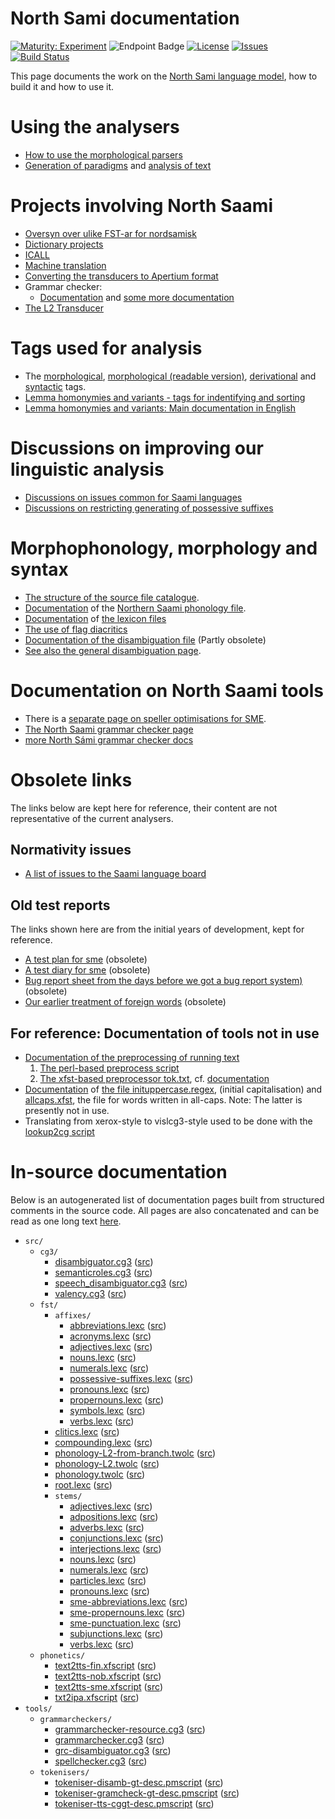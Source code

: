 # North Sami documentation

[![Maturity: Experiment](https://img.shields.io/badge/Maturity-Experiment-black.svg)](https://giellalt.github.io/MaturityClassification.html)
![Endpoint Badge](https://img.shields.io/endpoint?url=https%3A%2F%2Fraw.githubusercontent.com%2Fgiellalt%2Flang-sme%2Fgh-pages%2Flemmacount.json)
[![License](https://img.shields.io/github/license/giellalt/lang-sme)](https://github.com/giellalt/lang-sme/blob/main/LICENSE)
[![Issues](https://img.shields.io/github/issues/giellalt/lang-sme)](https://github.com/giellalt/lang-sme/issues)
[![Build Status](https://divvun-tc.giellalt.org/api/github/v1/repository/giellalt/lang-sme/main/badge.svg)](https://github.com/giellalt/lang-sme/actions)

This page documents the work on the [North Sami language model](http://github.com/giellalt/lang-sme), how to build it and how to use it.

# Using the analysers

-   [How to use the morphological parsers](/tools/docu-sme-manual.html)
-   [Generation of paradigms](http://giellatekno.uit.no/cgi/p-sme.sme.html) and
    [analysis of text](http://giellatekno.uit.no/cgi/d-sme.sme.html)

# Projects involving North Saami

-   [Oversyn over ulike FST-ar for nordsamisk](KompilereFST.html)
-   [Dictionary projects](/dicts/dicts.html)
-   [ICALL](/ped/index.html)
-   [Machine translation](/mt/MachineTranslation.html)
-   [Converting the transducers to Apertium format](ConvertingToApertium.html)
-   Grammar checker:
    - [Documentation](https://giellalt.github.io/proof/gramcheck/NortSaamiGrammarchecker.html) and [some more documentation](gramcheck/index.md)
-   [The L2 Transducer](TheL2Transducer.html)

# Tags used for analysis

-   The [morphological](docu-sme-grammartags.html),
    [morphological (readable version)](docu-mini-smi-grammartags.html), [derivational](https://giellalt.github.io/lang/common/DerivationOverview.html) and
    [syntactic](/lang/common/docu-sme-syntaxtags.html) tags.
-   [Lemma homonymies and variants - tags for indentifying and sorting](/lang/smi/lemma.html)
-   [Lemma homonymies and variants: Main documentation in English](/common/Variation_in_lexc.html)

# Discussions on improving our linguistic analysis

-   [Discussions on issues common for Saami languages](/lang/smi/index.html)
-   [Discussions on restricting generating of possessive suffixes](PXdiscussion.html)

# Morphophonology, morphology and syntax

-   [The structure of the source file catalogue](/infra/infraremake/NewinfraCatalogues.html).
-   [Documentation](docu-sme-twol.html) of the
    [Northern Saami phonology file](https://giellalt.com/giellalt/lang-sme/src/fst/phonology.twolc).
-   [Documentation](docu-sme-lex.html) of
    [the lexicon files](https://giellalt.com/giellalt/lang-sme/src/fst/)
-   [The use of flag diacritics](docu-sme-flag-diacritics.html)
-   [Documentation of the disambiguation file](docu-sme-dis.html) (Partly obsolete)
-   [See also the general disambiguation page](/ling/docu-disambiguation.html).


# Documentation on North Saami tools
- There is a [separate page on speller optimisations for SME](SpellerConfiguration.html).
- [The North Saami grammar checker page](https://giellalt.github.io/proof/gramcheck/NortSaamiGrammarchecker.html)
- [more North Sámi grammar checker docs](gramcheck/index.md)

# Obsolete links

The links below are kept here for reference, their content are not representative of the current analysers.

## Normativity issues
-   [A list of issues to the Saami language board](normativity-issues.html)


## Old test reports
The links shown here are from the initial years of development, kept for reference.

-   [A test plan for sme](docu-sme-testplan.html) (obsolete)
-   [A test diary for sme](sme-testdiary.html) (obsolete)
-   [Bug report sheet from the days before we got a bug report system)](docu-sme-bugs.html) (obsolete)
-   [Our earlier treatment of foreign words](../../ling/docu-foreign.html) (obsolete)

## For reference: Documentation of tools not in use 
-   [Documentation of the preprocessing of running text](../../ling/preprocessor.html)
    1. [The perl-based preprocess script](https://gtsvn.uit.no/langtech/trunk/gt/script/preprocess)
    2. [The xfst-based preprocessor tok.txt](https://gtsvn.uit.no/langtech/trunk/gt/sme/src/tok.txt), cf. [documentation](docu-sme-preprocessor.html)
-   [Documentation](../../ling/docu-case-allcaps.html) of
    [the file inituppercase.regex](https://github.com/giellalt/langs-sme/src/orthography/inituppercase.regex),
    (initial capitalisation) and
    [allcaps.xfst](https://gtsvn.uit.no/langtech/trunk/gt/common/src/allcaps.xfst),
    the file for words written in all-caps. Note: The latter is
    presently not in use.
-   Translating from xerox-style to vislcg3-style used to be done with the
    [lookup2cg script](https://gtsvn.uit.no/langtech/trunk/gt/script/lookup2cg)

# In-source documentation

Below is an autogenerated list of documentation pages built from structured
comments in the source code. All pages are also concatenated and can be read
as one long text [here](sme.md).

* `src/`
    * `cg3/`
        * [disambiguator.cg3](src-cg3-disambiguator.cg3.html) ([src](https://github.com/giellalt/lang-sme/blob/main/src/cg3/disambiguator.cg3))
        * [semanticroles.cg3](src-cg3-semanticroles.cg3.html) ([src](https://github.com/giellalt/lang-sme/blob/main/src/cg3/semanticroles.cg3))
        * [speech_disambiguator.cg3](src-cg3-speech_disambiguator.cg3.html) ([src](https://github.com/giellalt/lang-sme/blob/main/src/cg3/speech_disambiguator.cg3))
        * [valency.cg3](src-cg3-valency.cg3.html) ([src](https://github.com/giellalt/lang-sme/blob/main/src/cg3/valency.cg3))
    * `fst/`
        * `affixes/`
            * [abbreviations.lexc](src-fst-affixes-abbreviations.lexc.html) ([src](https://github.com/giellalt/lang-sme/blob/main/src/fst/affixes/abbreviations.lexc))
            * [acronyms.lexc](src-fst-affixes-acronyms.lexc.html) ([src](https://github.com/giellalt/lang-sme/blob/main/src/fst/affixes/acronyms.lexc))
            * [adjectives.lexc](src-fst-affixes-adjectives.lexc.html) ([src](https://github.com/giellalt/lang-sme/blob/main/src/fst/affixes/adjectives.lexc))
            * [nouns.lexc](src-fst-affixes-nouns.lexc.html) ([src](https://github.com/giellalt/lang-sme/blob/main/src/fst/affixes/nouns.lexc))
            * [numerals.lexc](src-fst-affixes-numerals.lexc.html) ([src](https://github.com/giellalt/lang-sme/blob/main/src/fst/affixes/numerals.lexc))
            * [possessive-suffixes.lexc](src-fst-affixes-possessive-suffixes.lexc.html) ([src](https://github.com/giellalt/lang-sme/blob/main/src/fst/affixes/possessive-suffixes.lexc))
            * [pronouns.lexc](src-fst-affixes-pronouns.lexc.html) ([src](https://github.com/giellalt/lang-sme/blob/main/src/fst/affixes/pronouns.lexc))
            * [propernouns.lexc](src-fst-affixes-propernouns.lexc.html) ([src](https://github.com/giellalt/lang-sme/blob/main/src/fst/affixes/propernouns.lexc))
            * [symbols.lexc](src-fst-affixes-symbols.lexc.html) ([src](https://github.com/giellalt/lang-sme/blob/main/src/fst/affixes/symbols.lexc))
            * [verbs.lexc](src-fst-affixes-verbs.lexc.html) ([src](https://github.com/giellalt/lang-sme/blob/main/src/fst/affixes/verbs.lexc))
        * [clitics.lexc](src-fst-clitics.lexc.html) ([src](https://github.com/giellalt/lang-sme/blob/main/src/fst/clitics.lexc))
        * [compounding.lexc](src-fst-compounding.lexc.html) ([src](https://github.com/giellalt/lang-sme/blob/main/src/fst/compounding.lexc))
        * [phonology-L2-from-branch.twolc](src-fst-phonology-L2-from-branch.twolc.html) ([src](https://github.com/giellalt/lang-sme/blob/main/src/fst/phonology-L2-from-branch.twolc))
        * [phonology-L2.twolc](src-fst-phonology-L2.twolc.html) ([src](https://github.com/giellalt/lang-sme/blob/main/src/fst/phonology-L2.twolc))
        * [phonology.twolc](src-fst-phonology.twolc.html) ([src](https://github.com/giellalt/lang-sme/blob/main/src/fst/phonology.twolc))
        * [root.lexc](src-fst-root.lexc.html) ([src](https://github.com/giellalt/lang-sme/blob/main/src/fst/root.lexc))
        * `stems/`
            * [adjectives.lexc](src-fst-stems-adjectives.lexc.html) ([src](https://github.com/giellalt/lang-sme/blob/main/src/fst/stems/adjectives.lexc))
            * [adpositions.lexc](src-fst-stems-adpositions.lexc.html) ([src](https://github.com/giellalt/lang-sme/blob/main/src/fst/stems/adpositions.lexc))
            * [adverbs.lexc](src-fst-stems-adverbs.lexc.html) ([src](https://github.com/giellalt/lang-sme/blob/main/src/fst/stems/adverbs.lexc))
            * [conjunctions.lexc](src-fst-stems-conjunctions.lexc.html) ([src](https://github.com/giellalt/lang-sme/blob/main/src/fst/stems/conjunctions.lexc))
            * [interjections.lexc](src-fst-stems-interjections.lexc.html) ([src](https://github.com/giellalt/lang-sme/blob/main/src/fst/stems/interjections.lexc))
            * [nouns.lexc](src-fst-stems-nouns.lexc.html) ([src](https://github.com/giellalt/lang-sme/blob/main/src/fst/stems/nouns.lexc))
            * [numerals.lexc](src-fst-stems-numerals.lexc.html) ([src](https://github.com/giellalt/lang-sme/blob/main/src/fst/stems/numerals.lexc))
            * [particles.lexc](src-fst-stems-particles.lexc.html) ([src](https://github.com/giellalt/lang-sme/blob/main/src/fst/stems/particles.lexc))
            * [pronouns.lexc](src-fst-stems-pronouns.lexc.html) ([src](https://github.com/giellalt/lang-sme/blob/main/src/fst/stems/pronouns.lexc))
            * [sme-abbreviations.lexc](src-fst-stems-sme-abbreviations.lexc.html) ([src](https://github.com/giellalt/lang-sme/blob/main/src/fst/stems/sme-abbreviations.lexc))
            * [sme-propernouns.lexc](src-fst-stems-sme-propernouns.lexc.html) ([src](https://github.com/giellalt/lang-sme/blob/main/src/fst/stems/sme-propernouns.lexc))
            * [sme-punctuation.lexc](src-fst-stems-sme-punctuation.lexc.html) ([src](https://github.com/giellalt/lang-sme/blob/main/src/fst/stems/sme-punctuation.lexc))
            * [subjunctions.lexc](src-fst-stems-subjunctions.lexc.html) ([src](https://github.com/giellalt/lang-sme/blob/main/src/fst/stems/subjunctions.lexc))
            * [verbs.lexc](src-fst-stems-verbs.lexc.html) ([src](https://github.com/giellalt/lang-sme/blob/main/src/fst/stems/verbs.lexc))
    * `phonetics/`
        * [text2tts-fin.xfscript](src-phonetics-text2tts-fin.xfscript.html) ([src](https://github.com/giellalt/lang-sme/blob/main/src/phonetics/text2tts-fin.xfscript))
        * [text2tts-nob.xfscript](src-phonetics-text2tts-nob.xfscript.html) ([src](https://github.com/giellalt/lang-sme/blob/main/src/phonetics/text2tts-nob.xfscript))
        * [text2tts-sme.xfscript](src-phonetics-text2tts-sme.xfscript.html) ([src](https://github.com/giellalt/lang-sme/blob/main/src/phonetics/text2tts-sme.xfscript))
        * [txt2ipa.xfscript](src-phonetics-txt2ipa.xfscript.html) ([src](https://github.com/giellalt/lang-sme/blob/main/src/phonetics/txt2ipa.xfscript))
* `tools/`
    * `grammarcheckers/`
        * [grammarchecker-resource.cg3](tools-grammarcheckers-grammarchecker-resource.cg3.html) ([src](https://github.com/giellalt/lang-sme/blob/main/tools/grammarcheckers/grammarchecker-resource.cg3))
        * [grammarchecker.cg3](tools-grammarcheckers-grammarchecker.cg3.html) ([src](https://github.com/giellalt/lang-sme/blob/main/tools/grammarcheckers/grammarchecker.cg3))
        * [grc-disambiguator.cg3](tools-grammarcheckers-grc-disambiguator.cg3.html) ([src](https://github.com/giellalt/lang-sme/blob/main/tools/grammarcheckers/grc-disambiguator.cg3))
        * [spellchecker.cg3](tools-grammarcheckers-spellchecker.cg3.html) ([src](https://github.com/giellalt/lang-sme/blob/main/tools/grammarcheckers/spellchecker.cg3))
    * `tokenisers/`
        * [tokeniser-disamb-gt-desc.pmscript](tools-tokenisers-tokeniser-disamb-gt-desc.pmscript.html) ([src](https://github.com/giellalt/lang-sme/blob/main/tools/tokenisers/tokeniser-disamb-gt-desc.pmscript))
        * [tokeniser-gramcheck-gt-desc.pmscript](tools-tokenisers-tokeniser-gramcheck-gt-desc.pmscript.html) ([src](https://github.com/giellalt/lang-sme/blob/main/tools/tokenisers/tokeniser-gramcheck-gt-desc.pmscript))
        * [tokeniser-tts-cggt-desc.pmscript](tools-tokenisers-tokeniser-tts-cggt-desc.pmscript.html) ([src](https://github.com/giellalt/lang-sme/blob/main/tools/tokenisers/tokeniser-tts-cggt-desc.pmscript))
